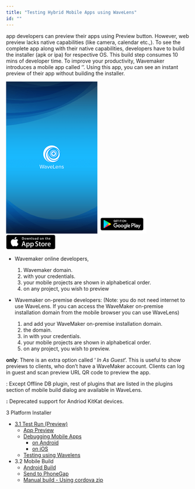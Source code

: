 ```yaml
---
title: "Testing Hybrid Mobile Apps using WaveLens"
id: ""
---
```


app developers can preview their apps using Preview button. However, web preview lacks native capabilities (like camera, calendar etc.,). To see the complete app along with their native capabilities, developers have to build the installer (apk or ipa) for respective OS. This build step consumes 10 mins of developer time. To improve your productivity, Wavemaker introduces a mobile app called ‘’. Using this app, you can see an instant preview of their app without building the installer.

[![](../assets/wavelens.png)](../assets/wavelens.png)[![](../assets/google-play-badge.png)](https://play.google.com/store/apps/details?id=com.wavemaker.wavelens&hl=en) [![](../assets/App_Store_Badge.png)](https://itunes.apple.com/in/app/wavelens/id1146808805?mt=8)

- Wavemaker online developers,
    1. Wavemaker domain.
    2. with your credentials.
    3. your mobile projects are shown in alphabetical order.
    4. on any project, you wish to preview

- Wavemaker on-premise developers: (Note: you do not need internet to use WaveLens. If you can access the WaveMaker on-premise installation domain from the mobile browser you can use WaveLens)
    1. and add your WaveMaker on-premise installation domain.
    2. the domain.
    3. in with your credentials.
    4. your mobile projects are shown in alphabetical order.
    5. on any project, you wish to preview.

**only**: There is an extra option called ‘ _In As Guest_’. This is useful to show previews to clients, who don’t have a WaveMaker account. Clients can log in guest and scan preview URL QR code to preview the app.

: Except Offline DB plugin, rest of plugins that are listed in the plugins section of mobile build dialog are available in WaveLens.

**:** Deprecated support for Andriod KitKat devices.

3 Platform Installer

- [3.1 Test Run (Preview)](#)
    - [App Preview](/learn/hybrid-mobile/test-run/#preview)
    - [Debugging Mobile Apps](/learn/hybrid-mobile/debugging-mobile-apps/)
        - [on Android](/learn/hybrid-mobile/debugging-mobile-apps/#android)
        - [on iOS](/learn/hybrid-mobile/debugging-mobile-apps/#ios)
    - [Testing using Wavelens](#)
- 3.2 Mobile Build
    - [Android Build](/learn/hybrid-mobile/mobile-build/#android)
    - [Send to PhoneGap](/learn/hybrid-mobile/mobile-build-phonegap/#phonegap)
    - [Manual build - Using cordova zip](/learn/hybrid-mobile/mobile-build-manual/#manual)
